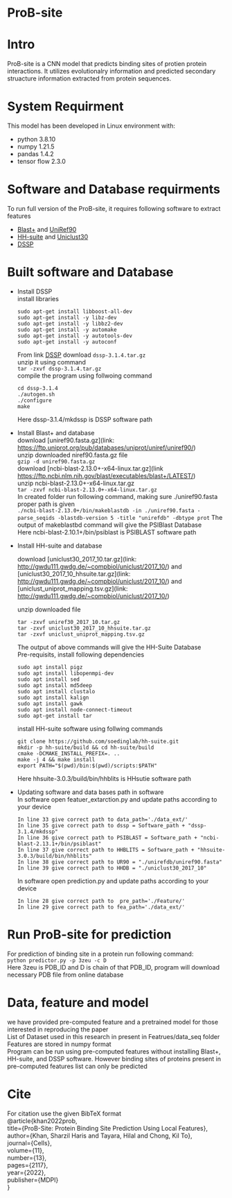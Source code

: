 # ProB-site
# Intro
ProB-site is a CNN model that predicts binding sites of protien protein interactions. It utilizes evolutionalry information and predicted secondary struacture information extracted from protein sequences. 
# System Requirment
This model has been developed in Linux environment with:
* python 3.8.10
* numpy 1.21.5
* pandas 1.4.2
* tensor flow 2.3.0
# Software and Database requirments
To run full version of  the ProB-site, it requires following software to extract features
* [Blast+](https://ftp.ncbi.nlm.nih.gov/blast/executables/blast+/LATEST/) and [UniRef90](https://www.uniprot.org/downloads)
* [HH-suite](https://github.com/soedinglab/hh-suite) and [Uniclust30](https://uniclust.mmseqs.com/)
* [DSSP](https://github.com/cmbi/dssp)
# Built software and Database
* Install DSSP  
  install libraries  
  ```
  sudo apt-get install libboost-all-dev  
  sudo apt-get install -y libz-dev  
  sudo apt-get install -y libbz2-dev  
  sudo apt-get install -y automake  
  sudo apt-get install -y autotools-dev  
  sudo apt-get install -y autoconf 
  ```
  
  From link [DSSP](https://github.com/cmbi/dssp) download `dssp-3.1.4.tar.gz`  
  unzip it using command  
  ```tar -zxvf dssp-3.1.4.tar.gz```  
  compile the program using follwoing command  
  ```
  cd dssp-3.1.4  
  ./autogen.sh  
  ./configure  
  make 
  ```  
  Here dssp-3.1.4/mkdssp is DSSP software path  
* Install Blast+ and database  
  download [uniref90.fasta.gz](link: https://ftp.uniprot.org/pub/databases/uniprot/uniref/uniref90/)  
  unzip downloaded niref90.fasta.gz file  
  ```gzip -d uniref90.fasta.gz```  
  download [ncbi-blast-2.13.0+-x64-linux.tar.gz](link https://ftp.ncbi.nlm.nih.gov/blast/executables/blast+/LATEST/)  
  unzip ncbi-blast-2.13.0+-x64-linux.tar.gz  
  ```tar -zxvf ncbi-blast-2.13.0+-x64-linux.tar.gz```  
  In created folder run following command, making sure ./uniref90.fasta proper path is given  
  ```./ncbi-blast-2.13.0+/bin/makeblastdb -in ./uniref90.fasta -parse_seqids -blastdb-version 5 -title "unirefdb" -dbtype prot``` 
  The output of makeblastbd command will give the PSIBlast Database  
  Here ncbi-blast-2.10.1+/bin/psiblast is PSIBLAST software path   
  
* Install HH-suite and database  
   
  download [uniclust30_2017_10.tar.gz](link: http://gwdu111.gwdg.de/~compbiol/uniclust/2017_10/) and 
  [uniclust30_2017_10_hhsuite.tar.gz](link: http://gwdu111.gwdg.de/~compbiol/uniclust/2017_10/) and   
  [uniclust_uniprot_mapping.tsv.gz](link: http://gwdu111.gwdg.de/~compbiol/uniclust/2017_10/)  

   unzip downloaded file
   ```
   tar -zxvf uniref30_2017_10.tar.gz
   tar -zxvf uniclust30_2017_10_hhsuite.tar.gz
   tar -zxvf uniclust_uniprot_mapping.tsv.gz
   ```  
   The output of above commands will give the HH-Suite Database  
   Pre-requisits, install following dependencies  
   ```
   sudo apt install pigz
   sudo apt install libopenmpi-dev
   sudo apt install sed
   sudo apt install md5deep
   sudo apt install clustalo
   sudo apt install kalign
   sudo apt install gawk
   sudo apt install node-connect-timeout  
   sudo apt-get install tar 
   ```
   install HH-suite software using follwing commands  
   ```
   git clone https://github.com/soedinglab/hh-suite.git
   mkdir -p hh-suite/build && cd hh-suite/build
   cmake -DCMAKE_INSTALL_PREFIX=. ..
   make -j 4 && make install
   export PATH="$(pwd)/bin:$(pwd)/scripts:$PATH"
   ``` 
   Here hhsuite-3.0.3/build/bin/hhblits is HHsutie software path   
 * Updating software and data bases path in software  
   In software open featuer_extarction.py and update paths according to your device  
   ```
   In line 33 give correct path to data_path='./data_ext/'  
   In line 35 give correct path to dssp = Software_path + "dssp-3.1.4/mkdssp"  
   In line 36 give correct path to PSIBLAST = Software_path + "ncbi-blast-2.13.1+/bin/psiblast"  
   In line 37 give correct path to HHBLITS = Software_path + "hhsuite-3.0.3/build/bin/hhblits"  
   In line 38 give correct path to UR90 = "./unirefdb/uniref90.fasta"   
   In line 39 give correct path to HHDB = "./uniclust30_2017_10"
   ```  
   In software open prediction.py and update paths according to your device  
   ```
   In line 28 give correct path to  pre_path='./Feature/'  
   In line 29 give correct path to fea_path='./data_ext/'  
   ```

# Run ProB-site for prediction
For prediction of binding site in a protein run following command:  
``` python predictor.py -p 3zeu -c D ```  
Here 3zeu is PDB_ID and D is chain of that PDB_ID, program will download necessary PDB file from online database  
# Data, feature and model
we have provided pre-computed feature and a pretrained model for those interested in reproducing the paper  
List of Dataset used in this research in present in Featrues/data_seq folder  
Features are stored in numpy format  
Program can be run using pre-computed features without installing Blast+, HH-suite, 
and DSSP software. However binding sites of proteins present in pre-computed features list can only be predicted
# Cite
For citation use the given BibTeX format  
@article{khan2022prob,  
  title={ProB-Site: Protein Binding Site Prediction Using Local Features},  
  author={Khan, Sharzil Haris and Tayara, Hilal and Chong, Kil To},  
  journal={Cells},  
  volume={11},  
  number={13},  
  pages={2117},  
  year={2022},  
  publisher={MDPI}  
}
